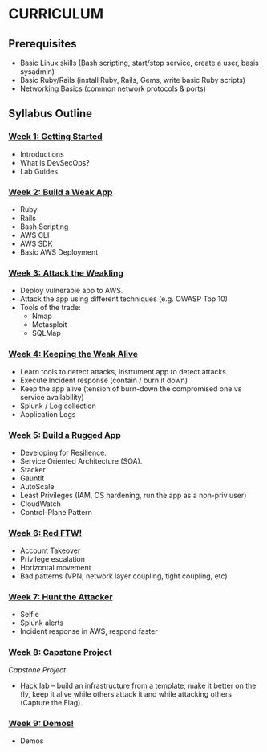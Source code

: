 # CURRICULUM

## Prerequisites  
- Basic Linux skills (Bash scripting, start/stop service, create a user, basis sysadmin)
- Basic Ruby/Rails (install Ruby, Rails, Gems, write basic Ruby scripts)
- Networking Basics (common network protocols & ports)

## Syllabus Outline

### [Week 1: Getting Started](/Week-1/README.md)
  - Introductions
  - What is DevSecOps?
  - Lab Guides

### [Week 2: Build a Weak App](/Week-2/README.md)
  - Ruby
  - Rails
  - Bash Scripting
  - AWS CLI
  - AWS SDK
  - Basic AWS Deployment

### [Week 3: Attack the Weakling](/Week-3/README.md)
  - Deploy vulnerable app to AWS.
  - Attack the app using different techniques (e.g. OWASP Top 10)
  - Tools of the trade:
    - Nmap
    - Metasploit
    - SQLMap

### [Week 4: Keeping the Weak Alive](/Week-4/README.md)
  - Learn tools to detect attacks, instrument app to detect attacks
  - Execute Incident response (contain / burn it down)
  - Keep the app alive (tension of burn-down the compromised one vs service availability)
  - Splunk / Log collection
  - Application Logs

### [Week 5: Build a Rugged App](/Week-5/README.md)
  - Developing for Resilience.
  - Service Oriented Architecture (SOA).
  - Stacker
  - Gauntlt
  - AutoScale
  - Least Privileges (IAM, OS hardening, run the app as a non-priv user)
  - CloudWatch
  - Control-Plane Pattern

### [Week 6: Red FTW!](/Week-6/README.md)
  - Account Takeover
  - Privilege escalation
  - Horizontal movement
  - Bad patterns (VPN, network layer coupling, tight coupling, etc)

### [Week 7: Hunt the Attacker](/Week-7/README.md)
  - Selfie
  - Splunk alerts
  - Incident response in AWS, respond faster

### [Week 8: Capstone Project](/Week-8/README.md)
_Capstone Project_  
  - Hack lab – build an infrastructure from a template, make it better on the fly, keep it alive while others attack it and while attacking others (Capture the Flag).

### [Week 9: Demos!](/Week-9/README.md)
  - Demos
